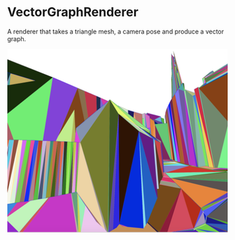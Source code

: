 # VectorGraphRenderer
A renderer that takes a triangle mesh, a camera pose and produce a vector graph.

![VectorGraphRender Teaser](https://github.com/hjwdzh/VectorGraphRenderer/raw/master/res/teaser.png)
